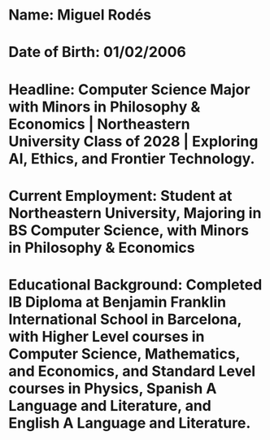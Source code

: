 # Name: Miguel Rodés
# Date of Birth: 01/02/2006
# Headline: Computer Science Major with Minors in Philosophy & Economics | Northeastern University Class of 2028 | Exploring AI, Ethics, and Frontier Technology.
# Current Employment: Student at Northeastern University, Majoring in BS Computer Science, with Minors in Philosophy & Economics
# Educational Background: Completed IB Diploma at Benjamin Franklin International School in Barcelona, with Higher Level courses in Computer Science, Mathematics, and Economics, and Standard Level courses in Physics, Spanish A Language and Literature, and English A Language and Literature. 

